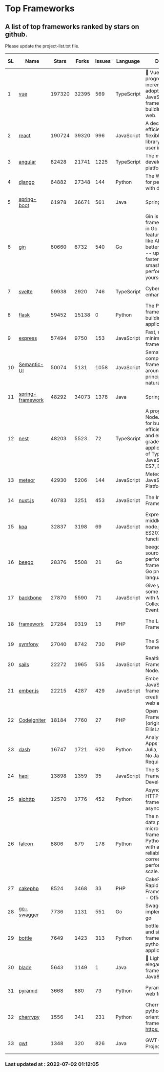 # Top Frameworks
## A list of top frameworks ranked by stars on github.  
Please update the project-list.txt file.

| SL| Name  | Stars| Forks| Issues | Language | Description | Last Commit |
| --| ------| -----| ---- | ------ | -------- | ----------- | ----------- |
| 1 | [vue](https://github.com/vuejs/vue) | 197320 | 32395 | 569 | TypeScript | 🖖 Vue.js is a progressive, incrementally-adoptable JavaScript framework for building UI on the web. | 2022-07-01 06:31:58 |
| 2 | [react](https://github.com/facebook/react) | 190724 | 39320 | 996 | JavaScript | A declarative, efficient, and flexible JavaScript library for building user interfaces. | 2022-06-30 17:16:08 |
| 3 | [angular](https://github.com/angular/angular) | 82428 | 21741 | 1225 | TypeScript | The modern web developer’s platform | 2022-07-01 20:45:46 |
| 4 | [django](https://github.com/django/django) | 64882 | 27348 | 144 | Python | The Web framework for perfectionists with deadlines. | 2022-07-01 17:05:27 |
| 5 | [spring-boot](https://github.com/spring-projects/spring-boot) | 61978 | 36671 | 561 | Java | Spring Boot | 2022-06-30 19:58:48 |
| 6 | [gin](https://github.com/gin-gonic/gin) | 60660 | 6732 | 540 | Go | Gin is a HTTP web framework written in Go (Golang). It features a Martini-like API with much better performance -- up to 40 times faster. If you need smashing performance, get yourself some Gin. | 2022-07-01 09:38:32 |
| 7 | [svelte](https://github.com/sveltejs/svelte) | 59938 | 2920 | 746 | TypeScript | Cybernetically enhanced web apps | 2022-07-01 15:17:52 |
| 8 | [flask](https://github.com/pallets/flask) | 59452 | 15138 | 0 | Python | The Python micro framework for building web applications. | 2022-07-01 21:14:37 |
| 9 | [express](https://github.com/expressjs/express) | 57494 | 9750 | 153 | JavaScript | Fast, unopinionated, minimalist web framework for node. | 2022-05-20 15:57:37 |
| 10 | [Semantic-UI](https://github.com/Semantic-Org/Semantic-UI) | 50074 | 5131 | 1058 | JavaScript | Semantic is a UI component framework based around useful principles from natural language. | 2018-10-21 20:59:02 |
| 11 | [spring-framework](https://github.com/spring-projects/spring-framework) | 48292 | 34073 | 1378 | Java | Spring Framework | 2022-07-01 18:28:32 |
| 12 | [nest](https://github.com/nestjs/nest) | 48203 | 5523 | 72 | TypeScript | A progressive Node.js framework for building efficient, scalable, and enterprise-grade server-side applications on top of TypeScript & JavaScript (ES6, ES7, ES8) 🚀 | 2022-06-27 07:34:27 |
| 13 | [meteor](https://github.com/meteor/meteor) | 42930 | 5206 | 144 | JavaScript | Meteor, the JavaScript App Platform | 2022-06-27 14:52:56 |
| 14 | [nuxt.js](https://github.com/nuxt/nuxt.js) | 40783 | 3251 | 453 | JavaScript | The Intuitive Vue(2) Framework | 2022-07-01 10:46:19 |
| 15 | [koa](https://github.com/koajs/koa) | 32837 | 3198 | 69 | JavaScript | Expressive middleware for node.js using ES2017 async functions | 2022-07-01 22:20:05 |
| 16 | [beego](https://github.com/beego/beego) | 28376 | 5508 | 21 | Go | beego is an open-source, high-performance web framework for the Go programming language. | 2022-06-29 13:29:44 |
| 17 | [backbone](https://github.com/jashkenas/backbone) | 27870 | 5590 | 71 | JavaScript | Give your JS App some Backbone with Models, Views, Collections, and Events | 2022-04-26 12:19:45 |
| 18 | [framework](https://github.com/laravel/framework) | 27284 | 9319 | 13 | PHP | The Laravel Framework. | 2022-07-01 20:41:49 |
| 19 | [symfony](https://github.com/symfony/symfony) | 27040 | 8742 | 730 | PHP | The Symfony PHP framework | 2022-06-30 15:43:25 |
| 20 | [sails](https://github.com/balderdashy/sails) | 22272 | 1965 | 535 | JavaScript | Realtime MVC Framework for Node.js | 2022-05-27 21:40:10 |
| 21 | [ember.js](https://github.com/emberjs/ember.js) | 22215 | 4287 | 429 | JavaScript | Ember.js - A JavaScript framework for creating ambitious web applications | 2022-06-27 18:06:53 |
| 22 | [CodeIgniter](https://github.com/bcit-ci/CodeIgniter) | 18184 | 7760 | 27 | PHP | Open Source PHP Framework (originally from EllisLab) | 2022-06-27 19:12:41 |
| 23 | [dash](https://github.com/plotly/dash) | 16747 | 1721 | 620 | Python | Analytical Web Apps for Python, R, Julia, and Jupyter. No JavaScript Required. | 2022-06-30 20:34:01 |
| 24 | [hapi](https://github.com/hapijs/hapi) | 13898 | 1359 | 35 | JavaScript | The Simple, Secure Framework Developers Trust | 2022-06-13 17:44:05 |
| 25 | [aiohttp](https://github.com/aio-libs/aiohttp) | 12570 | 1776 | 452 | Python | Asynchronous HTTP client/server framework for asyncio and Python | 2022-07-01 10:23:54 |
| 26 | [falcon](https://github.com/falconry/falcon) | 8806 | 879 | 178 | Python | The no-magic web data plane API and microservices framework for Python developers, with a focus on reliability, correctness, and performance at scale. | 2022-06-27 20:23:03 |
| 27 | [cakephp](https://github.com/cakephp/cakephp) | 8524 | 3468 | 33 | PHP | CakePHP: The Rapid Development Framework for PHP - Official Repository | 2022-06-28 15:03:56 |
| 28 | [go-swagger](https://github.com/go-swagger/go-swagger) | 7736 | 1131 | 551 | Go | Swagger 2.0 implementation for go | 2022-06-14 15:48:24 |
| 29 | [bottle](https://github.com/bottlepy/bottle) | 7649 | 1423 | 313 | Python | bottle.py is a fast and simple micro-framework for python web-applications. | 2022-06-29 07:36:57 |
| 30 | [blade](https://github.com/lets-blade/blade) | 5643 | 1149 | 1 | Java | :rocket: Lightning fast and elegant mvc framework for Java8 | 2022-05-10 12:38:06 |
| 31 | [pyramid](https://github.com/Pylons/pyramid) | 3668 | 880 | 73 | Python | Pyramid - A Python web framework | 2022-03-13 22:49:13 |
| 32 | [cherrypy](https://github.com/cherrypy/cherrypy) | 1556 | 341 | 231 | Python | CherryPy is a pythonic, object-oriented HTTP framework.      https://cherrypy.dev | 2022-03-13 22:31:07 |
| 33 | [gwt](https://github.com/gwtproject/gwt) | 1348 | 320 | 826 | Java | GWT Open Source Project | 2022-05-05 14:30:51 |

### Last updated at : 2022-07-02 01:12:05
